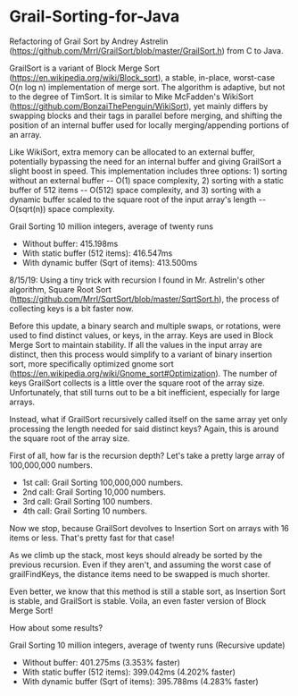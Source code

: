 # Grail-Sorting-for-Java
Refactoring of Grail Sort by Andrey Astrelin (https://github.com/Mrrl/GrailSort/blob/master/GrailSort.h) from C to Java.

GrailSort is a variant of Block Merge Sort (https://en.wikipedia.org/wiki/Block_sort), a stable, in-place, worst-case O(n log n) implementation of merge sort. The algorithm is adaptive, but not to the degree of TimSort. It is similar to Mike McFadden's WikiSort (https://github.com/BonzaiThePenguin/WikiSort), yet mainly differs by swapping blocks and their tags in parallel before merging, and shifting the position of an internal buffer used for locally merging/appending portions of an array.

Like WikiSort, extra memory can be allocated to an external buffer, potentially bypassing the need for an internal buffer and giving GrailSort a slight boost in speed. This implementation includes three options: 1) sorting without an external buffer -- O(1) space complexity, 2) sorting with a static buffer of 512 items -- O(512) space complexity, and 3) sorting with a dynamic buffer scaled to the square root of the input array's length -- O(sqrt(n)) space complexity.

Grail Sorting 10 million integers, average of twenty runs
- Without buffer:                      415.198ms
- With static buffer (512 items):      416.547ms
- With dynamic buffer (Sqrt of items): 413.500ms

8/15/19: Using a tiny trick with recursion I found in Mr. Astrelin's other algorithm, Square Root Sort 
         (https://github.com/Mrrl/SqrtSort/blob/master/SqrtSort.h), the process of collecting keys is
         a bit faster now.

Before this update, a binary search and multiple swaps, or rotations, were used to find distinct values, or keys, in the array.
Keys are used in Block Merge Sort to maintain stability. If all the values in the input array are distinct, then this process would simplify to a variant of binary insertion sort, more specifically optimized gnome sort (https://en.wikipedia.org/wiki/Gnome_sort#Optimization). The number of keys GrailSort collects is a little over the square root of the array size. Unfortunately, that still turns out to be a bit inefficient, especially for large arrays.
         
Instead, what if GrailSort recursively called itself on the same array yet only processing the length needed for said distinct
keys? Again, this is around the square root of the array size.
         
First of all, how far is the recursion depth? Let's take a pretty large array of 100,000,000 numbers.
- 1st call: Grail Sorting 100,000,000 numbers.
- 2nd call: Grail Sorting 10,000 numbers.
- 3rd call: Grail Sorting 100 numbers.
- 4th call: Grail Sorting 10 numbers.
         
Now we stop, because GrailSort devolves to Insertion Sort on arrays with 16 items or less. That's pretty fast for that case!
         
As we climb up the stack, most keys should already be sorted by the previous recursion. Even if they aren't,
and assuming the worst case of grailFindKeys, the distance items need to be swapped is much shorter.
         
Even better, we know that this method is still a stable sort, as Insertion Sort is stable, and GrailSort is stable. Voila, an
even faster version of Block Merge Sort!

How about some results?

Grail Sorting 10 million integers, average of twenty runs
(Recursive update)
- Without buffer:                      401.275ms (3.353% faster)
- With static buffer (512 items):      399.042ms (4.202% faster)
- With dynamic buffer (Sqrt of items): 395.788ms (4.283% faster)
